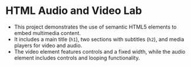 # HTML Audio and Video Lab

- This project demonstrates the use of semantic HTML5 elements to embed multimedia content.  
- It includes a main title (`h1`), two sections with subtitles (`h2`), and media players for video and audio.  
- The video element features controls and a fixed width, while the audio element includes controls and looping functionality.